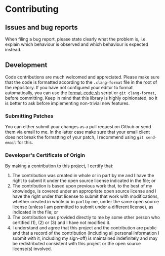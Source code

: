 # Contributing

## Issues and bug reports
When filing a bug report, please state clearly what the problem is, i.e. explain which behaviour is observed and which behaviour is expected instead.

## Development
Code contributions are much welcomed and appreciated.
Please make sure that the code is formatted according to the `.clang-format` file in the root of the repository. If you have not configured your editor to format automatically, you can use the [format-code.sh](/scripts/format-code.sh) script or `git clang-format`, before committing.
Keep in mind that this library is highly opinionated, so it is better to ask before implementing non-trivial new features.

### Submitting Patches
You can either submit your changes as a pull request on Github or send them via email to me. In the latter case make sure that your email client does not break the formatting of your patch, I recommend using `git send-email` for this.

### Developer's Certificate of Origin
By making a contribution to this project, I certify that:

1. The contribution was created in whole or in part by me and I have the right to submit it under the open source license indicated in the file; or
2. The contribution is based upon previous work that, to the best of my knowledge, is covered under an appropriate open source license and I have the right under that license to submit that work with modifications, whether created in whole or in part by me, under the same open source license (unless I am permitted to submit under a different license), as indicated in the file; or
3. The contribution was provided directly to me by some other person who certified (1), (2) or (3) and I have not modified it.
4. I understand and agree that this project and the contribution are public and that a record of the contribution (including all personal information I submit with it, including my sign-off) is maintained indefinitely and may be redistributed consistent with this project or the open source license(s) involved.

